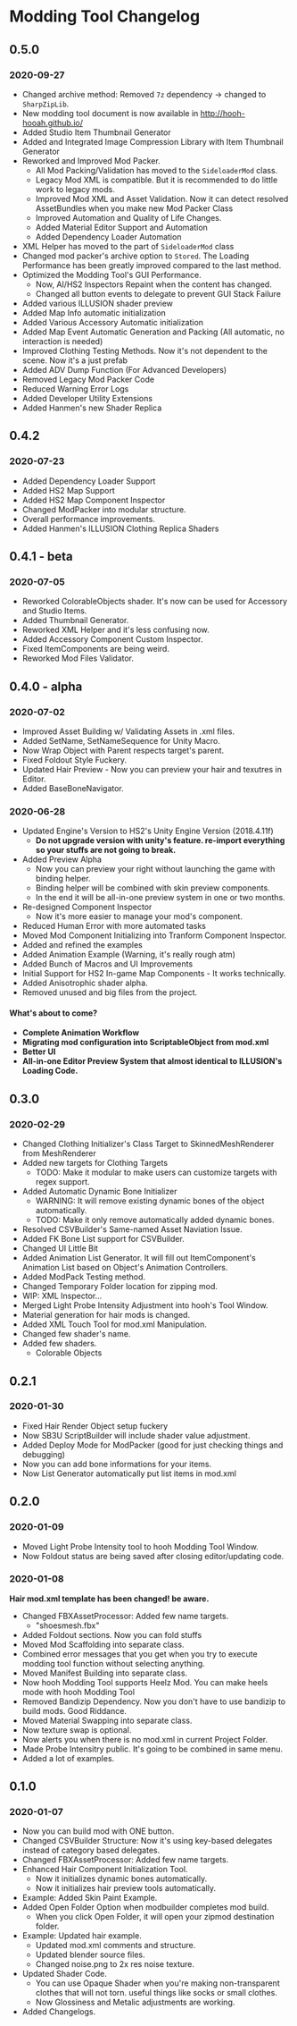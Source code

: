 # Modding Tool Changelog

## 0.5.0

### 2020-09-27

-   Changed archive method: Removed `7z` dependency → changed to `SharpZipLib`.
-   New modding tool document is now available in http://hooh-hooah.github.io/
-   Added Studio Item Thumbnail Generator
-   Added and Integrated Image Compression Library with Item Thumbnail Generator
-   Reworked and Improved Mod Packer.
    -   All Mod Packing/Validation has moved to the `SideloaderMod` class.
    -   Legacy Mod XML is compatible. But it is recommended to do little work to legacy mods.
    -   Improved Mod XML and Asset Validation. Now it can detect resolved AssetBundles when you make new Mod Packer Class
    -   Improved Automation and Quality of Life Changes.
    -   Added Material Editor Support and Automation
    -   Added Dependency Loader Automation
-   XML Helper has moved to the part of `SideloaderMod` class
-   Changed mod packer's archive option to `Stored`. The Loading Performance has been greatly improved compared to the last method.
-   Optimized the Modding Tool's GUI Performance.
    -   Now, AI/HS2 Inspectors Repaint when the content has changed.
    -   Changed all button events to delegate to prevent GUI Stack Failure
-   Added various ILLUSION shader preview
-   Added Map Info automatic initialization
-   Added Various Accessory Automatic initialization
-   Added Map Event Automatic Generation and Packing (All automatic, no interaction is needed)
-   Improved Clothing Testing Methods. Now it's not dependent to the scene. Now it's a just prefab
-   Added ADV Dump Function (For Advanced Developers)
-   Removed Legacy Mod Packer Code
-   Reduced Warning Error Logs
-   Added Developer Utility Extensions
-   Added Hanmen's new Shader Replica

## 0.4.2

### 2020-07-23

-   Added Dependency Loader Support
-   Added HS2 Map Support
-   Added HS2 Map Component Inspector
-   Changed ModPacker into modular structure.
-   Overall performance improvements.
-   Added Hanmen's ILLUSION Clothing Replica Shaders

## 0.4.1 - beta

### 2020-07-05

-   Reworked ColorableObjects shader. It's now can be used for Accessory and Studio Items.
-   Added Thumbnail Generator.
-   Reworked XML Helper and it's less confusing now.
-   Added Accessory Component Custom Inspector.
-   Fixed ItemComponents are being weird.
-   Reworked Mod Files Validator.

## 0.4.0 - alpha

### 2020-07-02

-   Improved Asset Building w/ Validating Assets in .xml files.
-   Added SetName, SetNameSequence for Unity Macro.
-   Now Wrap Object with Parent respects target's parent.
-   Fixed Foldout Style Fuckery.
-   Updated Hair Preview - Now you can preview your hair and texutres in Editor.
-   Added BaseBoneNavigator.

### 2020-06-28

-   Updated Engine's Version to HS2's Unity Engine Version (2018.4.11f)
    -   **Do not upgrade version with unity's feature. re-import everything so your stuffs are not going to break.**
-   Added Preview Alpha
    -   Now you can preview your right without launching the game with binding helper.
    -   Binding helper will be combined with skin preview components.
    -   In the end it will be all-in-one preview system in one or two months.
-   Re-designed Component Inspector
    -   Now it's more easier to manage your mod's component.
-   Reduced Human Error with more automated tasks
-   Moved Mod Component Initializing into Tranform Component Inspector.
-   Added and refined the examples
-   Added Animation Example (Warning, it's really rough atm)
-   Added Bunch of Macros and UI Improvements
-   Initial Support for HS2 In-game Map Components - It works technically.
-   Added Anisotrophic shader alpha.
-   Removed unused and big files from the project.

#### What's about to come?

-   **Complete Animation Workflow**
-   **Migrating mod configuration into ScriptableObject from mod.xml**
-   **Better UI**
-   **All-in-one Editor Preview System that almost identical to ILLUSION's Loading Code.**

## 0.3.0

### 2020-02-29

-   Changed Clothing Initializer's Class Target to SkinnedMeshRenderer from MeshRenderer
-   Added new targets for Clothing Targets
    -   TODO: Make it modular to make users can customize targets with regex support.
-   Added Automatic Dynamic Bone Initializer
    -   WARNING: It will remove existing dynamic bones of the object automatically.
    -   TODO: Make it only remove automatically added dynamic bones.
-   Resolved CSVBuilder's Same-named Asset Naviation Issue.
-   Added FK Bone List support for CSVBuilder.
-   Changed UI Little Bit
-   Added Animation List Generator. It will fill out ItemComponent's Animation List based on Object's Animation Controllers.
-   Added ModPack Testing method.
-   Changed Temporary Folder location for zipping mod.
-   WIP: XML Inspector...
-   Merged Light Probe Intensity Adjustment into hooh's Tool Window.
-   Material generation for hair mods is changed.
-   Added XML Touch Tool for mod.xml Manipulation.
-   Changed few shader's name.
-   Added few shaders.
    -   Colorable Objects

## 0.2.1

### 2020-01-30

-   Fixed Hair Render Object setup fuckery
-   Now SB3U ScriptBuilder will include shader value adjustment.
-   Added Deploy Mode for ModPacker (good for just checking things and debugging)
-   Now you can add bone informations for your items.
-   Now List Generator automatically put list items in mod.xml

## 0.2.0

### 2020-01-09

-   Moved Light Probe Intensity tool to hooh Modding Tool Window.
-   Now Foldout status are being saved after closing editor/updating code.

### 2020-01-08

**Hair mod.xml template has been changed! be aware.**

-   Changed FBXAssetProcessor: Added few name targets.
    -   "shoesmesh.fbx"
-   Added Foldout sections. Now you can fold stuffs
-   Moved Mod Scaffolding into separate class.
-   Combined error messages that you get when you try to execute modding tool function without selecting anything.
-   Moved Manifest Building into separate class.
-   Now hooh Modding Tool supports Heelz Mod. You can make heels mode with hooh Modding Tool
-   Removed Bandizip Dependency. Now you don't have to use bandizip to build mods. Good Riddance.
-   Moved Material Swapping into separate class.
-   Now texture swap is optional.
-   Now alerts you when there is no mod.xml in current Project Folder.
-   Made Probe Intensitry public. It's going to be combined in same menu.
-   Added a lot of examples.

## 0.1.0

### 2020-01-07

-   Now you can build mod with ONE button.
-   Changed CSVBuilder Structure: Now it's using key-based delegates instead of category based delegates.
-   Changed FBXAssetProcessor: Added few name targets.
-   Enhanced Hair Component Initialization Tool.
    -   Now it initializes dynamic bones automatically.
    -   Now it initializes hair preview tools automatically.
-   Example: Added Skin Paint Example.
-   Added Open Folder Option when modbuilder completes mod build.
    -   When you click Open Folder, it will open your zipmod destination folder.
-   Example: Updated hair example.
    -   Updated mod.xml comments and structure.
    -   Updated blender source files.
    -   Changed noise.png to 2x res noise texture.
-   Updated Shader Code.
    -   You can use Opaque Shader when you're making non-transparent clothes that will not torn. useful things like socks or small clothes.
    -   Now Glossiness and Metalic adjustments are working.
-   Added Changelogs.
